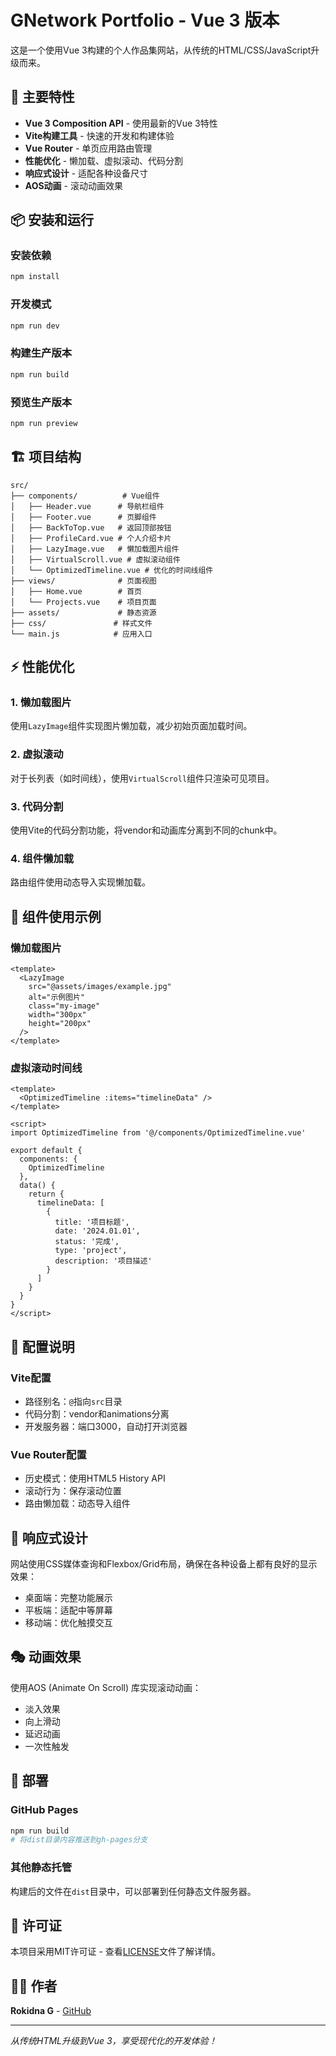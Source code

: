 # GNetwork Portfolio - Vue 3 版本

这是一个使用Vue 3构建的个人作品集网站，从传统的HTML/CSS/JavaScript升级而来。

## 🚀 主要特性

- **Vue 3 Composition API** - 使用最新的Vue 3特性
- **Vite构建工具** - 快速的开发和构建体验
- **Vue Router** - 单页应用路由管理
- **性能优化** - 懒加载、虚拟滚动、代码分割
- **响应式设计** - 适配各种设备尺寸
- **AOS动画** - 滚动动画效果

## 📦 安装和运行

### 安装依赖
```bash
npm install
```

### 开发模式
```bash
npm run dev
```

### 构建生产版本
```bash
npm run build
```

### 预览生产版本
```bash
npm run preview
```

## 🏗️ 项目结构

```
src/
├── components/          # Vue组件
│   ├── Header.vue      # 导航栏组件
│   ├── Footer.vue      # 页脚组件
│   ├── BackToTop.vue   # 返回顶部按钮
│   ├── ProfileCard.vue # 个人介绍卡片
│   ├── LazyImage.vue   # 懒加载图片组件
│   ├── VirtualScroll.vue # 虚拟滚动组件
│   └── OptimizedTimeline.vue # 优化的时间线组件
├── views/              # 页面视图
│   ├── Home.vue        # 首页
│   └── Projects.vue    # 项目页面
├── assets/             # 静态资源
├── css/               # 样式文件
└── main.js            # 应用入口
```

## ⚡ 性能优化

### 1. 懒加载图片
使用`LazyImage`组件实现图片懒加载，减少初始页面加载时间。

### 2. 虚拟滚动
对于长列表（如时间线），使用`VirtualScroll`组件只渲染可见项目。

### 3. 代码分割
使用Vite的代码分割功能，将vendor和动画库分离到不同的chunk中。

### 4. 组件懒加载
路由组件使用动态导入实现懒加载。

## 🎨 组件使用示例

### 懒加载图片
```vue
<template>
  <LazyImage
    src="@assets/images/example.jpg"
    alt="示例图片"
    class="my-image"
    width="300px"
    height="200px"
  />
</template>
```

### 虚拟滚动时间线
```vue
<template>
  <OptimizedTimeline :items="timelineData" />
</template>

<script>
import OptimizedTimeline from '@/components/OptimizedTimeline.vue'

export default {
  components: {
    OptimizedTimeline
  },
  data() {
    return {
      timelineData: [
        {
          title: '项目标题',
          date: '2024.01.01',
          status: '完成',
          type: 'project',
          description: '项目描述'
        }
      ]
    }
  }
}
</script>
```

## 🔧 配置说明

### Vite配置
- 路径别名：`@`指向`src`目录
- 代码分割：vendor和animations分离
- 开发服务器：端口3000，自动打开浏览器

### Vue Router配置
- 历史模式：使用HTML5 History API
- 滚动行为：保存滚动位置
- 路由懒加载：动态导入组件

## 📱 响应式设计

网站使用CSS媒体查询和Flexbox/Grid布局，确保在各种设备上都有良好的显示效果：

- 桌面端：完整功能展示
- 平板端：适配中等屏幕
- 移动端：优化触摸交互

## 🎭 动画效果

使用AOS (Animate On Scroll) 库实现滚动动画：

- 淡入效果
- 向上滑动
- 延迟动画
- 一次性触发

## 🚀 部署

### GitHub Pages
```bash
npm run build
# 将dist目录内容推送到gh-pages分支
```

### 其他静态托管
构建后的文件在`dist`目录中，可以部署到任何静态文件服务器。

## 📄 许可证

本项目采用MIT许可证 - 查看[LICENSE](LICENSE)文件了解详情。

## 👨‍💻 作者

**Rokidna G** - [GitHub](https://github.com/ugnjhjf)

---

*从传统HTML升级到Vue 3，享受现代化的开发体验！*
